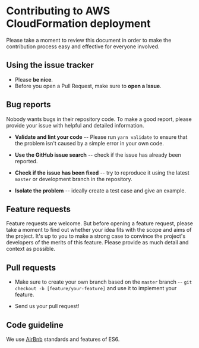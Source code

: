 # Contributing to AWS CloudFormation deployment
Please take a moment to review this document in order to make the contribution process easy and effective for everyone involved.

## Using the issue tracker
* Please **be nice**.
* Before you open a Pull Request, make sure to **open a Issue**.

## Bug reports
Nobody wants bugs in their repository code. To make a good report, please provide your issue with helpful and detailed information.

* **Validate and lint your code** -- Please run ```yarn validate``` to ensure that the problem isn't caused by a simple error in your own code.

* **Use the GitHub issue search** -- check if the issue has already been reported.

* **Check if the issue has been fixed** -- try to reproduce it using the latest ```master``` or development branch in the repository.

* **Isolate the problem** -- ideally create a test case and give an example.

## Feature requests
Feature requests are welcome. But before opening a feature request, please take a moment to find out whether your idea fits with the scope and aims of the project. It's up to you to make a strong case to convince the project's developers of the merits of this feature. Please provide as much detail and context as possible.

## Pull requests
* Make sure to create your own branch based on the ```master``` branch -- ```git checkout -b [feature/your-feature]``` and use it to implement your feature.

* Send us your pull request!

## Code guideline
We use [AirBnb](https://github.com/airbnb/javascript) standards and features of ES6.
